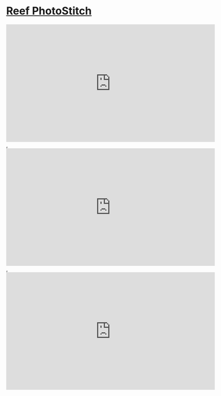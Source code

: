 # [Reef PhotoStitch](/wilcom-docs/Summary/summary_-_create/Reef_PhotoStitch)

<iframe src="https://www.youtube.com/embed/kIrwjYuaj_c" frameborder="0" 
      allow="accelerometer; autoplay; clipboard-write; encrypted-media; gyroscope; picture-in-picture" 
      allowfullscreen="" style="width: 560px; height: 315px;">
</iframe>
  ,
<iframe src="https://www.youtube.com/embed/QCeDOsxuag0" frameborder="0" 
      allow="accelerometer; autoplay; clipboard-write; encrypted-media; gyroscope; picture-in-picture" 
      allowfullscreen="" style="width: 560px; height: 315px;">
</iframe>
  ,
<iframe src="https://www.youtube.com/embed/FfkXudzg6s8" frameborder="0" 
      allow="accelerometer; autoplay; clipboard-write; encrypted-media; gyroscope; picture-in-picture" 
      allowfullscreen="" style="width: 560px; height: 315px;">
</iframe>
